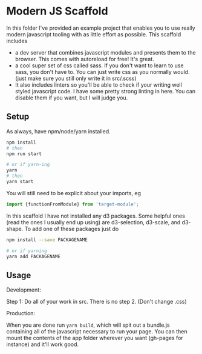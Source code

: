 # Modern JS Scaffold

In this folder I've provided an example project that enables you to use really modern javascript tooling with as little effort as possible. This scaffold includes

- a dev server that combines javascript modules and presents them to the browser. This comes with autoreload for free! It's great.
- a cool super set of css called sass. If you don't want to learn to use sass, you don't have to. You can just write css as you normally would. (just make sure you still only write it in src/.scss)
- It also includes linters so you'll be able to check if your writing well styled javascript code. I have some pretty strong linting in here. You can disable them if you want, but I will judge you.



## Setup

As always, have npm/node/yarn installed.

```sh
npm install
# then
npm run start

# or if yarn-ing
yarn
# then
yarn start
```


You will still need to be explicit about your imports, eg
```js
import {functionFromModule} from 'target-module';
```

In this scaffold I have not installed any d3 packages. Some helpful ones (read the ones I usually end up using) are d3-selection, d3-scale, and d3-shape. To add one of these packages just do

```sh
npm install --save PACKAGENAME

# or if yarning
yarn add PACKAGENAME
```


## Usage

Development:

Step 1: Do all of your work in src. There is no step 2. (Don't change .css)

Production:

When you are done run `yarn build`, which will spit out a bundle.js containing all of the javascript necessary to run your page. You can then mount the contents of the app folder wherever you want (gh-pages for instance) and it'll work good. 
